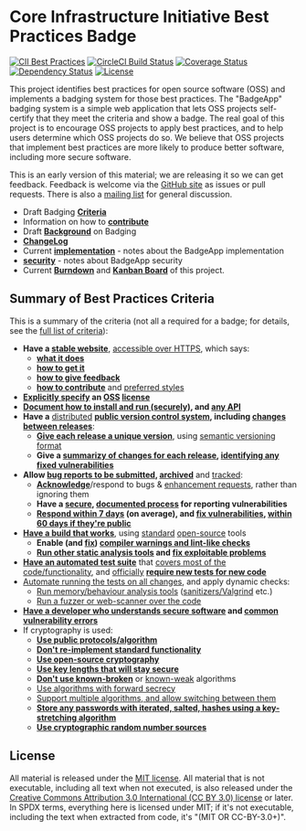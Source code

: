 # Core Infrastructure Initiative Best Practices Badge

[![CII Best Practices](https://secret-retreat-6638.herokuapp.com/projects/1/badge)](https://secret-retreat-6638.herokuapp.com/projects/1)
[![CircleCI Build Status](https://circleci.com/gh/linuxfoundation/cii-best-practices-badge.svg?&style=shield&circle-token=ca450ac150523030464677a1aa7f3cacfb8b3472)](https://circleci.com/gh/linuxfoundation/cii-best-practices-badge)
[![Coverage Status](https://coveralls.io/repos/linuxfoundation/cii-best-practices-badge/badge.svg?branch=master&service=github)](https://coveralls.io/github/linuxfoundation/cii-best-practices-badge?branch=master)
[![Dependency Status](https://gemnasium.com/linuxfoundation/cii-best-practices-badge.svg)](https://gemnasium.com/linuxfoundation/cii-best-practices-badge)
[![License](http://img.shields.io/:license-mit-blue.svg?style=flat-square)](http://badges.mit-license.org)

This project identifies best practices for open source software (OSS)
and implements a badging system for those best practices.
The "BadgeApp" badging system is a simple web application
that lets OSS projects self-certify that they meet the criteria
and show a badge.
The real goal of this project is to encourage OSS projects to
apply best practices, and to help users determine which OSS projects do so.
We believe that OSS projects that implement best practices are more likely
to produce better software, including more secure software.

This is an early version of this material;
we are releasing it so we can get feedback.
Feedback is welcome via the
[GitHub site](https://github.com/linuxfoundation/cii-best-practices-badge)
as issues or pull requests.
There is also a
[mailing list](https://lists.coreinfrastructure.org/mailman/listinfo/cii-badges)
for general discussion.

* Draft Badging **[Criteria](./doc/criteria.md)**
* Information on how to **[contribute](./CONTRIBUTING.md)**
* Draft **[Background](./doc/background.md)** on Badging
* **[ChangeLog](./CHANGELOG.md)**
* Current **[implementation](./doc/implementation.md)**  - notes about the
  BadgeApp implementation
* **[security](./doc/security.md)**  - notes about BadgeApp security
* Current **[Burndown](https://burndown.io/#linuxfoundation/cii-best-practices-badge/1)** and
**[Kanban Board](https://waffle.io/linuxfoundation/cii-best-practices-badge)**
of this project.

## Summary of Best Practices Criteria

This is a summary of the criteria (not all a required for a badge;
for details, see the [full list of criteria](doc/criteria.md)):

- **Have a [stable website](doc/criteria.md#project_homepage_url)**,
  [accessible over HTTPS](project_homepage_https), which says:
  - **[what it does](doc/criteria.md#description_sufficient)**
  - **[how to get it](doc/criteria.md#interact)**
  - **[how to give feedback](doc/criteria.md#interact)**
  - **[how to contribute](doc/criteria.md#contribution)** and
    [preferred styles](doc/criteria.md#contribution_criteria)
- **[Explicitly specify](doc/criteria.md#license_location) an
  [OSS](doc/criteria.md#oss_license) [license](doc/criteria.md#oss_license_osi)**
- **[Document how to install and run (securely)](doc/criteria.md#documentation_basics),
  and [any API](doc/criteria.md#documentation_interface)**
- **Have a** [distributed](doc/criteria.md#repo_distributed)
  **[public version control system](doc/criteria.md#repo_url),
  including [changes between releases](doc/criteria.md#repo_interim)**:
  - **[Give each release a unique version](doc/criteria.md#version_unique)**, using
    [semantic versioning format](doc/criteria.md#version_semver)
  - **Give a [summarizy of changes for each release](doc/criteria.md#release_notes),
    [identifying any fixed vulnerabilities](doc/criteria.md#release_notes_vulns)**
- **Allow [bug reports to be submitted](doc/criteria.md#report_process),
  [archived](doc/criteria.md#report_archive)** and
  [tracked](doc/criteria.md#report_tracker):
  - **[Acknowledge](doc/criteria.md#report_responses)**/respond to bugs &
    [enhancement requests](doc/criteria.md#enhancement_responses), rather than
    ignoring them
  - **Have a [secure](doc/criteria.md#vulnerability_report_private),
    [documented process](doc/criteria.md#vulnerability_report_process) for
    reporting vulnerabilities**
  - **[Respond within 7 days](doc/criteria.md#vulnerability_report_response)
    (on average), and [fix vulnerabilities](doc/criteria.md#vulnerabilities_critical_fixed),
    [within 60 days if they're public](doc/criteria.md#vulnerabilities_fixed_60_days)**
- **[Have a build that works](doc/criteria.md#build)**, using
  [standard](doc/criteria.md#build_common_tools)
  [open-source](doc/criteria.md#build_oss_tools) tools
  - **Enable (and [fix](doc/criteria.md#warnings_fixed))
    [compiler warnings and lint-like checks](doc/criteria.md#warnings)**
  - **[Run other static analysis tools](doc/criteria.md#static_analysis) and
    [fix exploitable problems](doc/criteria.md#static_analysis_fixed)**
- **[Have an automated test suite](doc/criteria.md#test)** that
  [covers most of the code/functionality](doc/criteria.md#test_most), and
  [officially](doc/criteria.md#tests_documented_added)
  **[require new tests for new code](doc/criteria.md#test_policy)**
- [Automate running the tests on all changes](doc/criteria.md#test_continuous_integration),
  and apply dynamic checks:
  - [Run memory/behaviour analysis tools](doc/criteria.md#dynamic_analysis)
    ([sanitizers/Valgrind](doc/criteria.md#dynamic_analysis_unsafe) etc.)
  - [Run a fuzzer or web-scanner over the code](doc/criteria.md#dynamic_analysis)
- **[Have a developer who understands secure software](doc/criteria.md#know_secure_design)
  and [common vulnerability errors](doc/criteria.md#know_common_errors)**
- If cryptography is used:
  - **[Use public protocols/algorithm](doc/criteria.md#crypto_published)**
  - **[Don't re-implement standard functionality](doc/criteria.md#crypto_call)**
  - **[Use open-source cryptography](doc/criteria.md#crypto_oss)**
  - **[Use key lengths that will stay secure](doc/criteria.md#crypto_keylength)**
  - **[Don't use known-broken](doc/criteria.md#crypto_working)** or
    [known-weak](doc/criteria.md#crypto_weaknesses) algorithms
  - [Use algorithms with forward secrecy](doc/criteria.md#crypto_pfs)
  - [Support multiple algorithms, and allow switching between them](doc/criteria.md#crypto_alternatives)
  - **[Store any passwords with iterated, salted, hashes using a key-stretching algorithm](doc/criteria.md#crypto_password_storage)**
  - **[Use cryptographic random number sources](doc/criteria.md#crypto_random)**

## License

All material is released under the [MIT license](./LICENSE).
All material that is not executable, including all text when not executed,
is also released under the
[Creative Commons Attribution 3.0 International (CC BY 3.0) license](https://creativecommons.org/licenses/by/3.0/) or later.
In SPDX terms, everything here is licensed under MIT;
if it's not executable, including the text when extracted from code, it's
"(MIT OR CC-BY-3.0+)".
